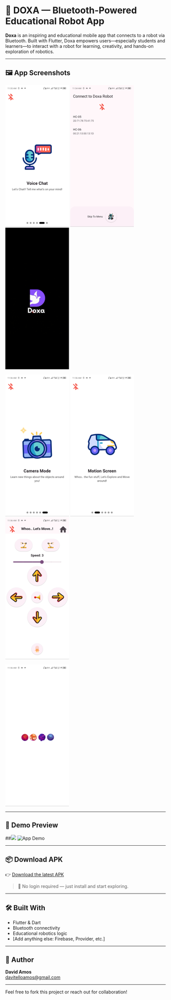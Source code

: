 # 🤖 DOXA — Bluetooth-Powered Educational Robot App

**Doxa** is an inspiring and educational mobile app that connects to a robot via Bluetooth. Built with Flutter, Doxa empowers users—especially students and learners—to interact with a robot for learning, creativity, and hands-on exploration of robotics.

---

## 🖼️ App Screenshots

<p float="left">
  <img src="media/flutter_01.png" width="200"/>
  <img src="media/flutter_02.png" width="200"/>
  <img src="media/flutter_03.png" width="200"/>
</p>
<p float="left">
  <img src="media/flutter_04.png" width="200"/>
  <img src="media/flutter_05.png" width="200"/>
  <img src="media/flutter_06.png" width="200"/>
</p>
<p float="left">
  <img src="media/flutter_07.png" width="200"/>
</p>

---

## 🎥 Demo Preview

##<img src="media/demo.gif" width="400"/>
![App Demo](media/demo.gif)

---

## 📦 Download APK

👉 [Download the latest APK]([https://github.com/your-username/doxa/releases/latest](https://drive.google.com/file/d/1PX6C5RUIicSEY1Fo3To7kE2z4_XZaL44/view?usp=sharing))

> 🔐 No login required — just install and start exploring.

---

## 🛠️ Built With

- Flutter & Dart
- Bluetooth connectivity
- Educational robotics logic
- [Add anything else: Firebase, Provider, etc.]

---

## 👤 Author

**David Amos**   
davitelloamos@gmail.com

---

Feel free to fork this project or reach out for collaboration!
